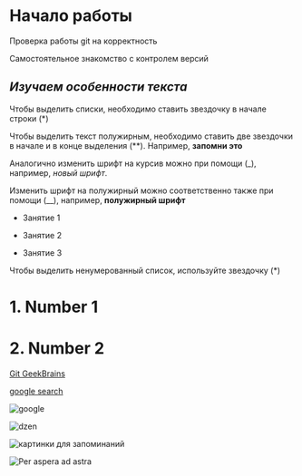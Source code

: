 # Начало работы 

Проверка работы git на корректность

Самостоятельное знакомство с контролем версий

## *Изучаем особенности текста*

Чтобы выделить списки, необходимо ставить звездочку в начале строки (*)

Чтобы выделить текст полужирным, необходимо ставить две звездочки в начале и в конце выделения (**). Например, **запомни это**

Аналогично изменить шрифт на курсив можно при помощи (_), например, _новый шрифт_.

Изменить шрифт на полужирный можно соответственно также при помощи (__), например, __полужирный шрифт__


* Занятие 1

* Занятие 2

* Занятие 3

Чтобы выделить ненумерованный список, используйте звездочку (*)
# 1. Number 1
# 2. Number 2

[Git GeekBrains](https://gb.ru/chapters/7836)

[google search](https://www.google.com/search?q=google&oq=google&aqs=chrome..69i57j0i131i433i512l3j69i65j69i60l2j69i65.1589j0j4&sourceid=chrome&ie=UTF-8)

![google](https://www.google.com/search?q=google&sxsrf=ALiCzsaYQIf51sZ2jCPCUFVFH9SVJaZiNw:1664313724894&source=lnms&tbm=isch&sa=X&ved=2ahUKEwi0zffi87X6AhUytYsKHR3fDcwQ_AUoA3oECAMQBQ&biw=1396&bih=685&dpr=1.38#imgrc=4ilZ3tQ-SgEkyM0)

![dzen](https://yandex.ru/images/?utm_source=main_stripe_big)

![картинки для запоминаний](https://yandex.ru/images/search?text=%D1%81%D0%B8%D0%BD%D1%82%D0%B0%D0%BA%D1%81%D0%B8%D1%81%20markdown&lr=51&from=tabbar&p=1&pos=31&rpt=simage&img_url=http%3A%2F%2Fpassxyz.github.io%2Fimages%2FPxMarkdown%2Fmarkdown04-en.png)

![Per aspera ad astra](%D0%A3%D1%87%D0%B8%D1%82%D1%8C%D1%81%D1%8F.jpg)




